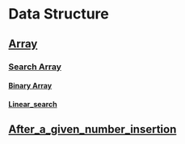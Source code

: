 # Data Structure

## <a href="https://github.com/rakibul0026/Data-Structure/tree/main/Array">Array</a>
### <a href="https://github.com/rakibul0026/Data-Structure/tree/main/Array/Search%20in%20array">  Search Array</a>
#### <a href="https://github.com/rakibul0026/Data-Structure/blob/main/Array/Search%20in%20array/Binary%20search.cpp">Binary Array</a>
#### <a href="https://github.com/rakibul0026/Data-Structure/edit/main/Array/Search%20in%20array/Linear_search.cpp">Linear_search</a>
## <a href="https://github.com/rakibul0026/Data-Structure/blob/main/Array/After_a_given_number_insertion.cpp">After_a_given_number_insertion</a>


